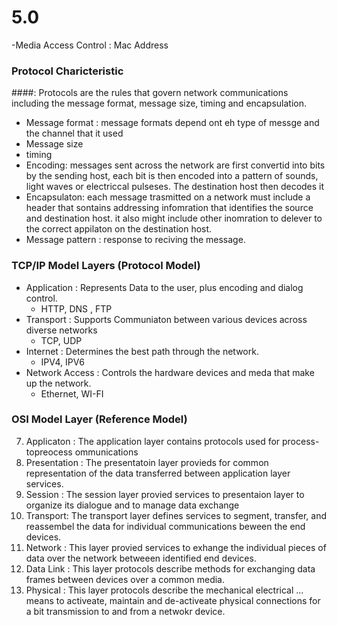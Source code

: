 # 5.0
-Media Access Control : Mac Address

### Protocol Charicteristic 
####: Protocols are the rules that govern network communications including the message format, message size, timing and encapsulation.
- Message format : message formats depend ont eh type of messge and the channel that it used
- Message size
- timing
- Encoding: messages sent across the network are first convertid into bits by the sending host, each bit is then encoded into a pattern of
sounds, light waves or electriccal pulseses. The destination host then decodes it
- Encapsulaton: each message trasmitted on a network must include a header that sontains addressing infomration that identifies the source
and destination host. it also might include other inomration to delever to the correct appilaton on the destination host.
- Message pattern : response to reciving the message.

### TCP/IP Model Layers (Protocol Model)
- Application : Represents Data to the user, plus encoding and dialog control.
  - HTTP, DNS , FTP
- Transport : Supports Communiaton between various devices across diverse networks
  - TCP, UDP
- Internet : Determines the best path through the network.
  - IPV4, IPV6
- Network Access : Controls the hardware devices and meda that make up the network.
  - Ethernet, WI-FI

### OSI Model Layer (Reference Model)
7. Applicaton : The application layer contains protocols used for process-topreocess ommunications
6. Presentation : The presentatoin layer provieds for common representation of the data transferred between application layer services.
5. Session : The session layer provied services to presentaion layer to organize its dialogue and to manage data exchange
4. Transport: The transport layer defines services to segment, transfer, and reassembel the data for individual communications beween the end devices.
3. Network : This layer provied services to exhange the individual pieces of data over the network betweeen identified end devices.
2. Data Link : This layer protocols describe methods for exchanging data frames between devices over a common media.
1. Physical : This layer protocols describe the mechanical electrical ... means to activeate, maintain and de-activeate physical connections for a bit transmission to and from a netwokr device.   
